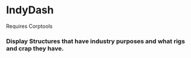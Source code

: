 # IndyDash

Requires Corptools

### Display Structures that have industry purposes and what rigs and crap they have.